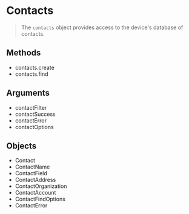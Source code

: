 Contacts
========

> The `contacts` object provides access to the device's database of contacts.

Methods
-------

- contacts.create
- contacts.find

Arguments
---------

- contactFilter
- contactSuccess
- contactError
- contactOptions

Objects
-------

- Contact
- ContactName
- ContactField
- ContactAddress
- ContactOrganization
- ContactAccount
- ContactFindOptions
- ContactError
